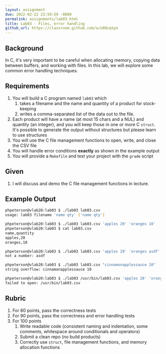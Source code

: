 ```yaml
---
layout: assignment
due: 2022-02-22 23:59:59 -0800
permalink: assignments/lab03.html
title: Lab03 - Files, error handling
github_url: https://classroom.github.com/a/o0Qvqtpo
---
```


## Background

In C, it's very important to be careful when allocating memory, copying data between buffers, and working with files. In this lab, we will explore some common error handling techniques.

## Requirements

1. You will build a C program named `lab03` which 
    1. takes a filename and the name and quantity of a product for stock-keeping
    1. writes a comma-separated list of the data out to the file.
1. Each product will have a name (at most 15 chars and a NUL) and quantity (an integer), and you will keep those in one or more C `struct`. It's possible to generate the output without structures but please learn to use structures
1. You will use the C file management functions to open, write, and close the CSV file
1. You will handle error conditions **exactly** as shown in the example output
1. You will provide a `Makefile` and test your project with the `grade` script

## Given

1. I will discuss and demo the C file management functions in lecture.

## Example Output
```sh
phpeterson@vlab20:lab03 $ ./lab03 lab03.csv
usage: lab03 filename 'name qty' ['name qty']

phpeterson@vlab20:lab03 $ ./lab03 lab03.csv 'apples 20' 'oranges 10'
phpeterson@vlab20:lab03 $ cat lab03.csv
name,quantity
apples,20
oranges,10

phpeterson@vlab20:lab03 $ ./lab03 lab03.csv 'apples 20' 'oranges asdf'
not a number: asdf

phpeterson@vlab20:lab03 $ ./lab03 lab03.csv "cinnamonapplessauce 10"
string overflow: cinnamonapplessauce 10

phpeterson@vlab20:lab03 $ ./lab03 /usr/bin/lab03.csv 'apples 20' 'oranges 10'
failed to open: /usr/bin/lab03.csv
```

## Rubric
1. For 80 points, pass the correctness tests
1. For 90 points, pass the correctness and error handling tests
1. For 100 points
    1. Write readable code (consistent naming and indentation, some comments, whitespace around conditionals and operators)
    1. Submit a clean repo (no build products)
    1. Correctly use `struct`, file management functions, and memory allocation functions

